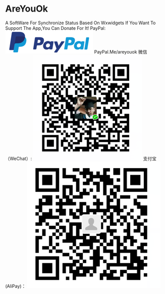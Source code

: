 # AreYouOk
A SoftWare For Synchronize Status Based On Wxwidgets
If You Want To Support The App,You Can Donate For It!
PayPal:
![image](https://github.com/chenjie199234/AreYouOk/raw/master/donate/paypal.png)  PayPal.Me/areyouok
微信（WeChat）:
![image](https://github.com/chenjie199234/AreYouOk/raw/master/donate/wechat.png)
支付宝(AliPay)：
![image](https://github.com/chenjie199234/AreYouOk/raw/master/donate/alipay.png)

